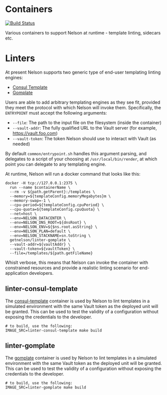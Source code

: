 # Containers

[![Build Status](https://travis-ci.org/getnelson/containers.svg?branch=master)](https://travis-ci.org/getnelson/containers)

Various containers to support Nelson at runtime - template linting, sidecars etc.

# Linters

At present Nelson supports two generic type of end-user templating linting engines:

* [Consul Template](#linter-consul-template)
* [Gomplate](#linter-gomplate)

Users are able to add arbitrary templating engines as they see fit, provided they meet the protocol with which Nelson will invoke them. Specifically, the `ENTRYPOINT` must accept the following arguments:

* `--file`: The path to the input file on the filesystem (inside the container)
* `--vault-addr`: The fully qualified URL to the Vault server (for example, https://vault.foo.com)
* `--vault-token`: The token Nelson should use to interact with Vault (as needed)

By default `common/entrypoint.sh` handles this argument parsing, and delegates to a script of your choosing at `/usr/local/bin/render`, at which point you can delegate to any templating engine.

At runtime, Nelson will run a docker command that looks like this:

```
docker -H tcp://127.0.0.1:2375 \
  run --name $containerName \
  --rm -v ${path.getParent}:/templates \
  --memory=${templateConfig.memoryMegabytes}m \
  --memory-swap=-1 \
  --cpu-period=${templateConfig.cpuPeriod} \
  --cpu-quota=${templateConfig.cpuQuota} \
  --net=host \
  --env=NELSON_DATACENTER \
  --env=NELSON_DNS_ROOT=${dnsRoot} \
  --env=NELSON_ENV=${$ns.root.asString} \
  --env=NELSON_PLAN=default \
  --env=NELSON_STACKNAME=sn.toString \
  getnelson/linter-gomplate \
  --vault-addr=${vaultAddr} \
  --vault-token=${vaultToken} \
  --file=/templates/${path.getFileName}
```

Whislt verbose, this means that Nelson can invoke the container with constrained resources and provide a realistic linting scenario for end-application developers.

## linter-consul-template

The [consul-template](https://github.com/hashicorp/consul-template) container is used by Nelson to lint templates in a simulated environment with the same Vault token as the deployed unit will be granted. This can be used to test the validity of a configuration without exposing the credentials to the developer.

```
# to build, use the following:
IMAGE_SRC=linter-consul-template make build
```

## linter-gomplate

The [gomplate](https://gomplate.hairyhenderson.ca) container is used by Nelson to lint templates in a simulated environment with the same Vault token as the deployed unit will be granted. This can be used to test the validity of a configuration without exposing the credentials to the developer.

```
# to build, use the following:
IMAGE_SRC=linter-gomplate make build
```
